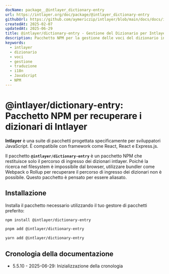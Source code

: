 ```yaml
---
docName: package__@intlayer_dictionary-entry
url: https://intlayer.org/doc/package/@intlayer_dictionary-entry
githubUrl: https://github.com/aymericzip/intlayer/blob/main/docs/docs/it/packages/@intlayer/dictionary-entry/index.md
createdAt: 2025-02-07
updatedAt: 2025-06-29
title: @intlayer/dictionary-entry - Gestione del Dizionario per Intlayer
description: Pacchetto NPM per la gestione delle voci del dizionario in Intlayer, che fornisce utility per creare, aggiornare e organizzare dizionari di traduzione.
keywords:
  - intlayer
  - dizionario
  - voci
  - gestione
  - traduzione
  - i18n
  - JavaScript
  - NPM
---
```


# @intlayer/dictionary-entry: Pacchetto NPM per recuperare i dizionari di Intlayer

**Intlayer** è una suite di pacchetti progettata specificamente per sviluppatori JavaScript. È compatibile con framework come React, React e Express.js.

Il pacchetto **`@intlayer/dictionary-entry`** è un pacchetto NPM che restituisce solo il percorso di ingresso dei dizionari intlayer. Poiché la ricerca nel filesystem è impossibile dal browser, utilizzare bundler come Webpack o Rollup per recuperare il percorso di ingresso dei dizionari non è possibile. Questo pacchetto è pensato per essere aliasato.

## Installazione

Installa il pacchetto necessario utilizzando il tuo gestore di pacchetti preferito:

```bash packageManager="npm"
npm install @intlayer/dictionary-entry
```

```bash packageManager="pnpm"
pnpm add @intlayer/dictionary-entry
```

```bash packageManager="yarn"
yarn add @intlayer/dictionary-entry
```

## Cronologia della documentazione

- 5.5.10 - 2025-06-29: Inizializzazione della cronologia
